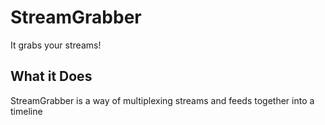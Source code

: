 StreamGrabber
=============

It grabs your streams!

What it Does
------------

StreamGrabber is a way of multiplexing streams and feeds together into a timeline
